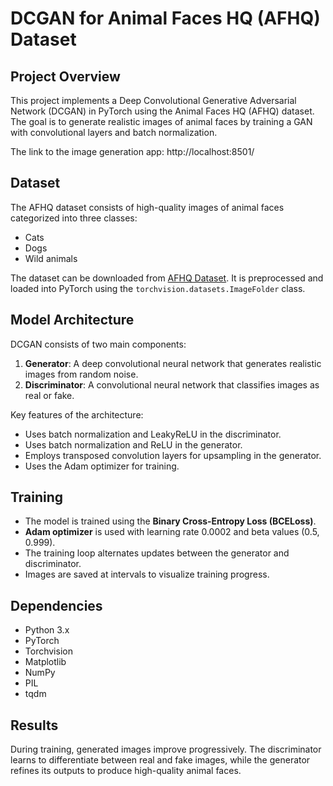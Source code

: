 
# DCGAN for Animal Faces HQ (AFHQ) Dataset

## Project Overview
This project implements a Deep Convolutional Generative Adversarial Network (DCGAN) in PyTorch using the Animal Faces HQ (AFHQ) dataset. The goal is to generate realistic images of animal faces by training a GAN with convolutional layers and batch normalization.

The link to the image generation app: http://localhost:8501/
## Dataset
The AFHQ dataset consists of high-quality images of animal faces categorized into three classes:
- Cats
- Dogs
- Wild animals

The dataset can be downloaded from [AFHQ Dataset](https://github.com/clovaai/stargan-v2). It is preprocessed and loaded into PyTorch using the `torchvision.datasets.ImageFolder` class.

## Model Architecture
DCGAN consists of two main components:
1. **Generator**: A deep convolutional neural network that generates realistic images from random noise.
2. **Discriminator**: A convolutional neural network that classifies images as real or fake.

Key features of the architecture:
- Uses batch normalization and LeakyReLU in the discriminator.
- Uses batch normalization and ReLU in the generator.
- Employs transposed convolution layers for upsampling in the generator.
- Uses the Adam optimizer for training.

## Training
- The model is trained using the **Binary Cross-Entropy Loss (BCELoss)**.
- **Adam optimizer** is used with learning rate 0.0002 and beta values (0.5, 0.999).
- The training loop alternates updates between the generator and discriminator.
- Images are saved at intervals to visualize training progress.

## Dependencies
- Python 3.x
- PyTorch
- Torchvision
- Matplotlib
- NumPy
- PIL
- tqdm



## Results
During training, generated images improve progressively. The discriminator learns to differentiate between real and fake images, while the generator refines its outputs to produce high-quality animal faces.



